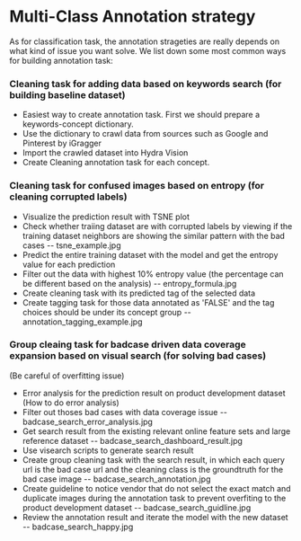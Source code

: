 
# Multi-Class Annotation strategy

As for classification task, the annotation strageties are really depends on what kind of issue you want solve. We list down some most common ways for building annotation task:

### Cleaning task for adding data based on keywords search (for building baseline dataset)

* Easiest way to create annotation task. First we should prepare a keywords-concept dictionary.
* Use the dictionary to crawl data from sources such as  Google and Pinterest by iGragger
* Import the crawled dataset into Hydra Vision 
* Create Cleaning annotation task for each concept.

### Cleaning task for confused images based on entropy (for cleaning corrupted labels)
* Visualize the prediction result with TSNE plot
* Check whether traiing dataset are with corrupted labels by viewing if the training dataset neighbors are showing the similar pattern with the bad cases
-- tsne_example.jpg
* Predict the entire training dataset with the model and get the entropy value for each prediction
* Filter out the data with highest 10% entropy value (the percentage can be different based on the analysis)
-- entropy_formula.jpg
* Create cleaning task with its predicted tag of the selected data
* Create tagging task for those data annotated as 'FALSE' and the tag choices should be under its concept group
-- annotation_tagging_example.jpg



### Group cleaing task for badcase driven data coverage expansion based on visual search (for solving bad cases)
(Be careful of overfitting issue)
* Error analysis for the prediction result on product development dataset (How to do error analysis)
* Filter out thoses bad cases with data coverage issue
-- badcase_search_error_analysis.jpg
* Get search result from the existing relevant online feature sets and large reference dataset
-- badcase_search_dashboard_result.jpg
* Use visearch scripts to generate search result 
* Create group cleaning task with the search result, in which each query url is the bad case url and the cleaning class is the groundtruth for the bad case image
-- badcase_search_annotation.jpg
* Create guideline to notice vendor that do not select the exact match and duplicate images during the annotation task to prevent overfiting to the product development dataset
-- badcase_search_guidline.jpg
* Review the annotation result and iterate the model with the new dataset
-- badcase_search_happy.jpg






